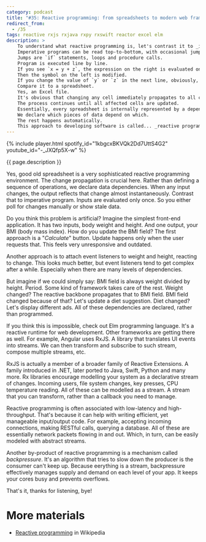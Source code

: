 ```yaml
---
category: podcast
title: "#35: Reactive programming: from spreadsheets to modern web frameworks"
redirect_from:
  - /35
tags: reactive rxjs rxjava rxpy rxswift reactor excel elm
description: >
    To understand what reactive programming is, let's contrast it to _imperative_ programming.
    Imperative programs can be read top-to-bottom, with occasional jumps.
    Jumps are `if` statements, loops and procedure calls.
    Program is executed line by line.
    If you see `x = y + z`, the expression on the right is evaluated once.
    Then the symbol on the left is modified.
    If you change the value of `y` or `z` in the next line, obviously, it won't affect `x`.
    Compare it to a spreadsheet.
    Yes, an Excel file.
    It's obvious that changing any cell immediately propagates to all cells that depend on it, right?
    The process continues until all affected cells are updated.
    Essentially, every spreadsheet is internally represented by a dependency graph.
    We declare which pieces of data depend on which.
    The rest happens automatically.
    This approach to developing software is called... _reactive programming_.
---
```


{% include player.html spotify_id="1kbgcxBKVQk2Dd7UttS4G2" youtube_id="-_JXQfp5X-w" %}

{{ page.description }}

Yes, good old spreadsheet is a very sophisticated reactive programming environment.
The change propagation is crucial here.
Rather than defining a sequence of operations, we declare data dependencies.
When any input changes, the output reflects that change almost instantaneously.
Contrast that to imperative program.
Inputs are evaluated only once.
So you either poll for changes manually or show stale data.

Do you think this problem is artificial?
Imagine the simplest front-end application.
It has two inputs, body weight and height.
And one output, your BMI (body mass index).
How do you update the BMI field?
The first approach is a "_Calculate_" button.
Update happens only when the user requests that.
This feels very unresponsive and outdated.

Another approach is to attach event listeners to weight and height, reacting to change.
This looks much better, but event listeners tend to get complex after a while.
Especially when there are many levels of dependencies.

But imagine if we could simply say: BMI field is always weight divided by height.
Period.
Some kind of framework takes care of the rest.
Weight changed?
The reactive backbone propagates that to BMI field.
BMI field changed because of that?
Let's update a diet suggestion.
Diet changed?
Let's display different ads.
All of these dependencies are declared, rather than programmed.

If you think this is impossible, check out Elm programming language.
It's a reactive runtime for web development.
Other frameworks are getting there as well.
For example, Angular uses RxJS.
A library that translates UI events into streams.
We can then transform and subscribe to such stream, compose multiple streams, etc.

RxJS is actually a member of a broader family of Reactive Extensions.
A family introduced in .NET, later ported to Java, Swift, Python and many more.
Rx libraries encourage modelling your system as a declarative stream of changes.
Incoming users, file system changes, key presses, CPU temperature reading.
All of these can be modelled as a stream.
A stream that you can transform, rather than a callback you need to manage.

Reactive programming is often associated with low-latency and high-throughput.
That's because it can help with writing efficient, yet manageable input/output code.
For example, accepting incoming connections, making RESTful calls, querying a database.
All of these are essentially network packets flowing in and out.
Which, in turn, can be easily modeled with abstract streams.

Another by-product of reactive programming is a mechanism called _backpressure_.
It's an algorithm that tries to slow down the producer is the consumer can't keep up.
Because eerything is a stream, backpressure effectively manages supply and demand on each level of your app.
It keeps your cores busy and prevents overflows.

That's it, thanks for listening, bye!

# More materials

* [Reactive programming](https://en.wikipedia.org/wiki/Reactive_programming) in Wikipedia



